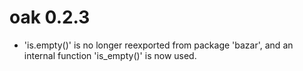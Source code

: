 # oak 0.2.3

* 'is.empty()' is no longer reexported from package 'bazar', 
and an internal function 'is_empty()'  is now used. 
